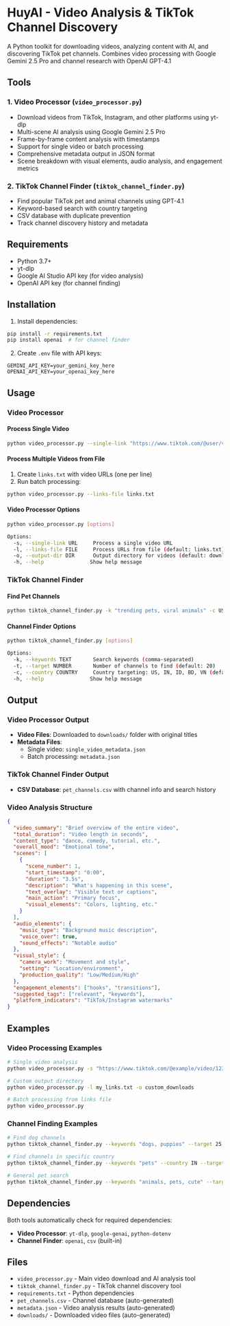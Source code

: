 # HuyAI - Video Analysis & TikTok Channel Discovery

A Python toolkit for downloading videos, analyzing content with AI, and discovering TikTok pet channels. Combines video processing with Google Gemini 2.5 Pro and channel research with OpenAI GPT-4.1

## Tools

### 1. Video Processor (`video_processor.py`)
- Download videos from TikTok, Instagram, and other platforms using yt-dlp
- Multi-scene AI analysis using Google Gemini 2.5 Pro
- Frame-by-frame content analysis with timestamps
- Support for single video or batch processing
- Comprehensive metadata output in JSON format
- Scene breakdown with visual elements, audio analysis, and engagement metrics

### 2. TikTok Channel Finder (`tiktok_channel_finder.py`)
- Find popular TikTok pet and animal channels using GPT-4.1
- Keyword-based search with country targeting
- CSV database with duplicate prevention
- Track channel discovery history and metadata

## Requirements

- Python 3.7+
- yt-dlp
- Google AI Studio API key (for video analysis)
- OpenAI API key (for channel finding)

## Installation

1. Install dependencies:
```bash
pip install -r requirements.txt
pip install openai  # for channel finder
```

2. Create `.env` file with API keys:
```
GEMINI_API_KEY=your_gemini_key_here
OPENAI_API_KEY=your_openai_key_here
```

## Usage

### Video Processor

#### Process Single Video
```bash
python video_processor.py --single-link "https://www.tiktok.com/@user/video/123456789"
```

#### Process Multiple Videos from File
1. Create `links.txt` with video URLs (one per line)
2. Run batch processing:
```bash
python video_processor.py --links-file links.txt
```

#### Video Processor Options
```bash
python video_processor.py [options]

Options:
  -s, --single-link URL     Process a single video URL
  -l, --links-file FILE     Process URLs from file (default: links.txt)
  -o, --output-dir DIR      Output directory for videos (default: downloads)
  -h, --help               Show help message
```

### TikTok Channel Finder

#### Find Pet Channels
```bash
python tiktok_channel_finder.py -k "trending pets, viral animals" -c US
```

#### Channel Finder Options
```bash
python tiktok_channel_finder.py [options]

Options:
  -k, --keywords TEXT       Search keywords (comma-separated)
  -t, --target NUMBER       Number of channels to find (default: 20)
  -c, --country COUNTRY     Country targeting: US, IN, ID, BD, VN (default: US)
  -h, --help               Show help message
```

## Output

### Video Processor Output
- **Video Files**: Downloaded to `downloads/` folder with original titles
- **Metadata Files**: 
  - Single video: `single_video_metadata.json`
  - Batch processing: `metadata.json`

### TikTok Channel Finder Output
- **CSV Database**: `pet_channels.csv` with channel info and search history

### Video Analysis Structure
```json
{
  "video_summary": "Brief overview of the entire video",
  "total_duration": "Video length in seconds",
  "content_type": "dance, comedy, tutorial, etc.",
  "overall_mood": "Emotional tone",
  "scenes": [
    {
      "scene_number": 1,
      "start_timestamp": "0:00",
      "duration": "3.5s",
      "description": "What's happening in this scene",
      "text_overlay": "Visible text or captions",
      "main_action": "Primary focus",
      "visual_elements": "Colors, lighting, etc."
    }
  ],
  "audio_elements": {
    "music_type": "Background music description",
    "voice_over": true,
    "sound_effects": "Notable audio"
  },
  "visual_style": {
    "camera_work": "Movement and style",
    "setting": "Location/environment",
    "production_quality": "Low/Medium/High"
  },
  "engagement_elements": ["hooks", "transitions"],
  "suggested_tags": ["relevant", "keywords"],
  "platform_indicators": "TikTok/Instagram watermarks"
}
```

## Examples

### Video Processing Examples
```bash
# Single video analysis
python video_processor.py -s "https://www.tiktok.com/@example/video/123"

# Custom output directory
python video_processor.py -l my_links.txt -o custom_downloads

# Batch processing from links file
python video_processor.py
```

### Channel Finding Examples
```bash
# Find dog channels
python tiktok_channel_finder.py --keywords "dogs, puppies" --target 25

# Find channels in specific country
python tiktok_channel_finder.py --keywords "pets" --country IN --target 50

# General pet search
python tiktok_channel_finder.py --keywords "animals, pets, cute" --target 100
```

## Dependencies

Both tools automatically check for required dependencies:
- **Video Processor**: `yt-dlp`, `google-genai`, `python-dotenv`
- **Channel Finder**: `openai`, `csv` (built-in)

## Files

- `video_processor.py` - Main video download and AI analysis tool
- `tiktok_channel_finder.py` - TikTok channel discovery tool  
- `requirements.txt` - Python dependencies
- `pet_channels.csv` - Channel database (auto-generated)
- `metadata.json` - Video analysis results (auto-generated)
- `downloads/` - Downloaded video files (auto-generated)